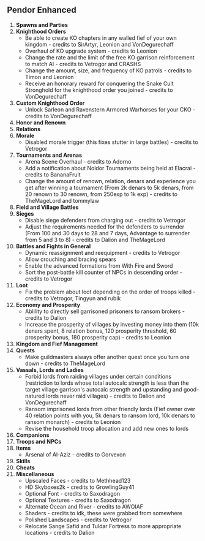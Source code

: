 ## Pendor Enhanced

1. **Spawns and Parties**
2. **Knighthood Orders**
    - Be able to create KO chapters in any walled fief of your own kingdom - credits to SirArtyr, Leonion and VonDegurechaff 
    - Overhaul of KO upgrade system - credits to Leonion
    - Change the rate and the limit of the free KO garrison reinforcement to match AI - credits to Vetrogor and CRASHS
    - Change the amount, size, and frequency of KO patrols - credits to Timon and Leonion 
    - Receive an honorary reward for conquering the Snake Cult Stronghold for the knighthood order you joined - credits to VonDegurechaff
3. **Custom Knighthood Order**
    - Unlock Sarleon and Ravenstern Armored Warhorses for your CKO - credits to VonDegurechaff 
4. **Honor and Renown**
5. **Relations**
6. **Morale**
    - Disabled morale trigger (this fixes stutter in large battles) - credits to Vetrogor
7. **Tournaments and Arenas**
    - Arena Scene Overhaul - credits to Adorno
    - Add a notification about Noldor Tournaments being held at Elacrai - credits to BananaFruit
    - Change the amount of renown, relation, denars and experience you get after winning a tournament (From 2k denars to 5k denars, from 20 renown to 30 renown, from 250exp to 1k exp) - credits to TheMageLord and tommylaw 
8. **Field and Village Battles**
9. **Sieges**
    - Disable siege defenders from charging out - credits to Vetrogor
    - Adjust the requirements needed for the defenders to surrender (From 100 and 30 days to 28 and 7 days, Advantage to surrender from 5 and 3 to 8) - credits to Dalion and TheMageLord
10. **Battles and Fights in General**
    - Dynamic reassignment and reequipment - credits to Vetrogor
    - Allow crouching and bracing spears
    - Enable the advanced formations from With Fire and Sword
    - Sort the post-battle kill counter of NPCs in descending order - credits to Vetrogor 
11. **Loot**
    - Fix the problem about loot depending on the order of troops killed - credits to Vetrogor, Tingyun and rubik 
12. **Economy and Prosperity**
    - Ablility to directly sell garrisoned prisoners to ransom brokers - credits to Dalion 
    - Increase the prosperity of villages by investing money into them (10k denars spent, 8 relation bonus, 120 prosperity threshold, 60 prosperity bonus, 180 prosperity cap) - credits to Leonion
13. **Kingdom and Fief Management**
14. **Quests**
    - Make guildmasters always offer another quest once you turn one down - credits to TheMageLord
15. **Vassals, Lords and Ladies**
    - Forbid lords from raiding villages under certain conditions (restriction to lords whose total autocalc strength is less than the target village garrison's autocalc strength and upstanding and good-natured lords never raid villages) - credits to Dalion and VonDegurechaff
    - Ransom imprisoned lords from other friendly lords (Fief owner over 40 relation points with you, 5k denars to ransom lord, 10k denars to ransom monarch) - credits to Leonion
    - Revise the household troop allocation and add new ones to lords
16. **Companions**
17. **Troops and NPCs**
18. **Items**
    - Arsenal of Al-Aziz - credits to Gorvexon
19. **Skills**
20. **Cheats**
21. **Miscellaneous**
    - Upscaled Faces - credits to Methhead123
    - HD Skyboxes2k - credits to GrowlingGuy41
    - Optional Font - credits to Saxodragon
    - Optional Textures - credits to Saxodragon
    - Alternate Ocean and River - credits to AWOIAF
    - Shaders - credits to idk, these were grabbed from somewhere
    - Polished Landscapes - credits to Vetrogor
    - Relocate Sange Safid and Tuldar Fortress to more appropriate locations - credits to Dalion



